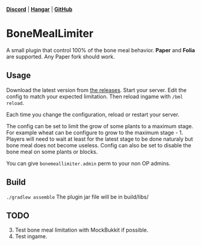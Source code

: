 [**Discord**](https://discord.gg/RPNbtRSFqG) | [**Hangar**](https://hangar.papermc.io/Hydrolien/BoneMealLimiter) | [**GitHub**](https://github.com/Mvndi/BoneMealLimiter)

# BoneMealLimiter

A small plugin that control 100% of the bone meal behavior.
**Paper** and **Folia** are supported. Any Paper fork should work.

## Usage

Download the latest version from [the releases](https://github.com/Mvndi/BoneMealLimiter/releases). Start your server. Edit the config to match your expected limitation. Then reload ingame with `/bml reload`.

Each time you change the configuration, reload or restart your server.

The config can be set to limit the grow of some plants to a maximum stage. For example wheat can be configure to grow to the maximum stage - 1. Players will need to wait at least for the latest stage to be done naturaly but bone meal does not become useless.
Config can also be set to disable the bone meal on some plants or blocks.

You can give `bonemeallimiter.admin` perm to your non OP admins.

## Build
`./gradlew assemble`
The plugin jar file will be in build/libs/


## TODO

<!-- 1. Create the reload command. -->
<!-- 2. Add a listener that react to bone meal use according to the config limitation. -->
3. Test bone meal limitation with MockBukkit if possible.
4. Test ingame.